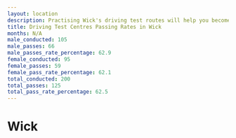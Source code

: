 ```yaml
---
layout: location
description: Practising Wick's driving test routes will help you become more confident in your gear-changing abilities.
title: Driving Test Centres Passing Rates in Wick
months: N/A
male_conducted: 105
male_passes: 66
male_passes_rate_percentage: 62.9
female_conducted: 95
female_passes: 59
female_pass_rate_percentage: 62.1
total_conducted: 200
total_passes: 125
total_pass_rate_percentage: 62.5
---
```


# Wick
